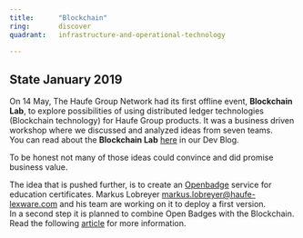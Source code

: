 ```yaml
---
title:      "Blockchain"
ring:       discover
quadrant:   infrastructure-and-operational-technology

---
```


## State January 2019 ##

On 14 May, The Haufe Group Network had its first offline event, **Blockchain Lab**, to explore possibilities of using distributed ledger technologies (Blockchain technology) for Haufe Group products. It was a business driven workshop where we discussed and analyzed ideas from seven teams.   
You can read about the **Blockchain Lab** [here](http://work.haufegroup.io/blockchainlab_with_codecetnric/) in our Dev Blog.

To be honest not many of those ideas could convince and did promise business value.

The idea that is pushed further, is to create an [Openbadge](https://openbadges.org/) service for education certificates.
Markus Lobreyer <markus.lobreyer@haufe-lexware.com> and his team are working on it to deploy a first version.   
In a second step it is planned to combine Open Badges with the Blockchain. Read the following [article](https://draftin.com/documents/1138961?token=hQ5q0mCHizZum8-pkDFYUZr4YFYOWMN01BPT-5uX00hAaGxYOAlgAlhyenat76hjNpTCs-CMWPI38KWn_omp0Oc) for more information.
